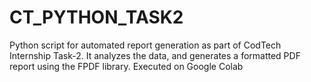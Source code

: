 # CT_PYTHON_TASK2
Python script for automated report generation as part of CodTech Internship Task-2. It analyzes the data, and generates a formatted PDF report using the FPDF library. Executed on Google Colab
